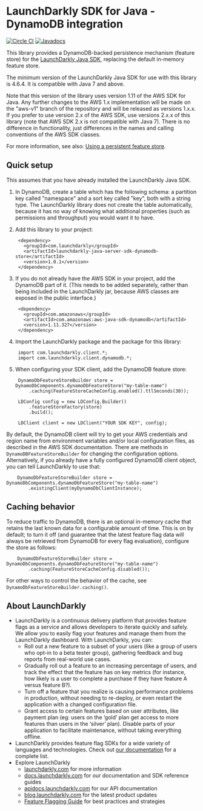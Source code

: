 # LaunchDarkly SDK for Java - DynamoDB integration

[![Circle CI](https://circleci.com/gh/launchdarkly/java-server-sdk-dynamodb.svg?style=shield)](https://circleci.com/gh/launchdarkly/java-server-sdk-dynamodb)
[![Javadocs](http://javadoc.io/badge/com.launchdarkly/launchdarkly-java-server-sdk-dynamodb-store.svg)](http://javadoc.io/doc/com.launchdarkly/launchdarkly-java-server-sdk-dynamodb-store)

This library provides a DynamoDB-backed persistence mechanism (feature store) for the [LaunchDarkly Java SDK](https://github.com/launchdarkly/java-server-sdk), replacing the default in-memory feature store.

The minimum version of the LaunchDarkly Java SDK for use with this library is 4.6.4. It is compatible with Java 7 and above.

Note that this version of the library uses version 1.11 of the AWS SDK for Java. Any further changes to the AWS 1.x implementation will be made on the "aws-v1" branch of the repository and will be released as versions 1.x.x. If you prefer to use version 2.x of the AWS SDK, use versions 2.x.x of this library (note that AWS SDK 2.x is not compatible with Java 7). There is no difference in functionality, just differences in the names and calling conventions of the AWS SDK classes.

For more information, see also: [Using a persistent feature store](https://docs.launchdarkly.com/v2.0/docs/using-a-persistent-feature-store).

## Quick setup

This assumes that you have already installed the LaunchDarkly Java SDK.

1. In DynamoDB, create a table which has the following schema: a partition key called "namespace" and a sort key called "key", both with a string type. The LaunchDarkly library does not create the table automatically, because it has no way of knowing what additional properties (such as permissions and throughput) you would want it to have.

2. Add this library to your project:

        <dependency>
          <groupId>com.launchdarkly</groupId>
          <artifactId>launchdarkly-java-server-sdk-dynamodb-store</artifactId>
          <version>1.0.1</version>
        </dependency>

3. If you do not already have the AWS SDK in your project, add the DynamoDB part of it. (This needs to be added separately, rather than being included in the LaunchDarkly jar, because AWS classes are exposed in the public interface.)

        <dependency>
          <groupId>com.amazonaws</groupId>
          <artifactId>com.amazonaws:aws-java-sdk-dynamodb</artifactId>
          <version>1.11.327</version>
        </dependency>

4. Import the LaunchDarkly package and the package for this library:

        import com.launchdarkly.client.*;
        import com.launchdarkly.client.dynamodb.*;

5. When configuring your SDK client, add the DynamoDB feature store:

        DynamoDbFeatureStoreBuilder store = DynamoDbComponents.dynamoDbFeatureStore("my-table-name")
            .caching(FeatureStoreCacheConfig.enabled().ttlSeconds(30));
        
        LDConfig config = new LDConfig.Builder()
            .featureStoreFactory(store)
            .build();
        
        LDClient client = new LDClient("YOUR SDK KEY", config);

By default, the DynamoDB client will try to get your AWS credentials and region name from environment variables and/or local configuration files, as described in the AWS SDK documentation. There are methods in `DynamoDBFeatureStoreBuilder` for changing the configuration options. Alternatively, if you already have a fully configured DynamoDB client object, you can tell LaunchDarkly to use that:

        DynamoDbFeatureStoreBuilder store = DynamoDbComponents.dynamoDbFeatureStore("my-table-name")
            .existingClient(myDynamoDbClientInstance);

## Caching behavior

To reduce traffic to DynamoDB, there is an optional in-memory cache that retains the last known data for a configurable amount of time. This is on by default; to turn it off (and guarantee that the latest feature flag data will always be retrieved from DynamoDB for every flag evaluation), configure the store as follows:

        DynamoDbFeatureStoreBuilder store = DynamoDbComponents.dynamoDbFeatureStore("my-table-name")
            .caching(FeatureStoreCacheConfig.disabled());

For other ways to control the behavior of the cache, see `DynamoDbFeatureStoreBuilder.caching()`.

## About LaunchDarkly
 
* LaunchDarkly is a continuous delivery platform that provides feature flags as a service and allows developers to iterate quickly and safely. We allow you to easily flag your features and manage them from the LaunchDarkly dashboard.  With LaunchDarkly, you can:
    * Roll out a new feature to a subset of your users (like a group of users who opt-in to a beta tester group), gathering feedback and bug reports from real-world use cases.
    * Gradually roll out a feature to an increasing percentage of users, and track the effect that the feature has on key metrics (for instance, how likely is a user to complete a purchase if they have feature A versus feature B?).
    * Turn off a feature that you realize is causing performance problems in production, without needing to re-deploy, or even restart the application with a changed configuration file.
    * Grant access to certain features based on user attributes, like payment plan (eg: users on the ‘gold’ plan get access to more features than users in the ‘silver’ plan). Disable parts of your application to facilitate maintenance, without taking everything offline.
* LaunchDarkly provides feature flag SDKs for a wide variety of languages and technologies. Check out [our documentation](https://docs.launchdarkly.com/docs) for a complete list.
* Explore LaunchDarkly
    * [launchdarkly.com](https://www.launchdarkly.com/ "LaunchDarkly Main Website") for more information
    * [docs.launchdarkly.com](https://docs.launchdarkly.com/  "LaunchDarkly Documentation") for our documentation and SDK reference guides
    * [apidocs.launchdarkly.com](https://apidocs.launchdarkly.com/  "LaunchDarkly API Documentation") for our API documentation
    * [blog.launchdarkly.com](https://blog.launchdarkly.com/  "LaunchDarkly Blog Documentation") for the latest product updates
    * [Feature Flagging Guide](https://github.com/launchdarkly/featureflags/  "Feature Flagging Guide") for best practices and strategies
